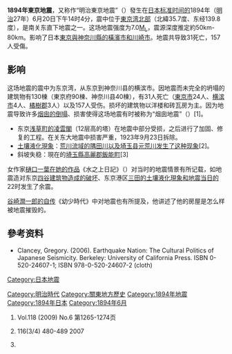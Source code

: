 **1894年東京地震**，又称作“明治東京地震”（）發生在[日本标准时间的](https://zh.wikipedia.org/wiki/日本标准时间 "wikilink")1894年（[明治](../Page/明治.md "wikilink")27年）6月20日下午14时4分，震中位于[東京湾北部](https://zh.wikipedia.org/wiki/東京湾 "wikilink")（北緯35.7度、东经139.8度），是南关东直下地震之一。这场地震强度为7.0[M<sub>L</sub>](https://zh.wikipedia.org/wiki/里氏震级 "wikilink")，震源深度推定約50km-80km。影响了日本[東京與](https://zh.wikipedia.org/wiki/東京 "wikilink")[神奈川縣的](../Page/神奈川縣.md "wikilink")[橫濱市和](https://zh.wikipedia.org/wiki/橫濱市 "wikilink")[川崎市](../Page/川崎市.md "wikilink")。地震共导致31死亡，157人受傷。

## 影响

这场地震的震中为东京湾，从东京到神奈川县的横滨市。因地震而未完全的坍塌的建筑物有130棟（東京府90棟、神奈川县40棟），有31人死亡（[東京市](../Page/東京市.md "wikilink")24人、[横滨市](../Page/横滨市.md "wikilink")4人、[橘樹郡](../Page/橘樹郡.md "wikilink")3人）以及157人受伤。损坏的建筑物以洋楼和砖瓦房为主。因为地震导致许多[烟囱的倒塌](https://zh.wikipedia.org/wiki/烟囱 "wikilink")、损害使得这场地震有时被称为“烟囱地震”（）\[1\]。

  - 东京[浅草町的](../Page/浅草.md "wikilink")[凌雲閣](../Page/凌雲閣.md "wikilink")（12层高的塔）在地震中部分受损，之后进行了加固、修复的工程。在关东大地震中损害严重，1923年9月23日拆除。
  - [土壤液化現象](../Page/土壤液化.md "wikilink")：[荒川流域的](../Page/荒川_\(關東\).md "wikilink")[隅田川以及埼玉县](../Page/隅田川.md "wikilink")[元荒川发生了这种现象](https://zh.wikipedia.org/wiki/元荒川 "wikilink")\[2\]。
  - 斜坡失稳：現在的[埼玉縣](../Page/埼玉縣.md "wikilink")[高麗郡飯能町](https://zh.wikipedia.org/wiki/高麗郡 "wikilink")\[3\]

女作家[樋口一葉在她的作品](../Page/樋口一葉.md "wikilink")《水之上日記》（）对当时的地震情景有所记载，如地震造对东京[四谷建筑物造成的破坏](../Page/四谷.md "wikilink")、东京港区[三田的](../Page/三田_\(東京都港區\).md "wikilink")[土壤液化現象和地震当日的](../Page/土壤液化.md "wikilink")22时发生了余震。

[谷崎潤一郎的自传](../Page/谷崎潤一郎.md "wikilink")《幼少時代》中对地震也有所提及，他讲述了他的房屋是怎么样被地震摧毁的。

## 參考资料

  - Clancey, Gregory. (2006). Earthquake Nation: The Cultural Politics
    of Japanese Seismicity. Berkeley: University of California Press.
    ISBN 0-520-24607-1; ISBN 978-0-520-24607-2 (cloth)

[Category:日本地震](https://zh.wikipedia.org/wiki/Category:日本地震 "wikilink")

[Category:明治時代](https://zh.wikipedia.org/wiki/Category:明治時代 "wikilink")
[Category:關東地方歷史](https://zh.wikipedia.org/wiki/Category:關東地方歷史 "wikilink")
[Category:1894年地震](https://zh.wikipedia.org/wiki/Category:1894年地震 "wikilink")
[Category:1894年日本](https://zh.wikipedia.org/wiki/Category:1894年日本 "wikilink")
[Category:1894年6月](https://zh.wikipedia.org/wiki/Category:1894年6月 "wikilink")

1.  [](http://dx.doi.org/10.5026/jgeography.118.1265)  Vol.118 (2009)
    No.6 第1265-1274页

2.   116(3/4) 480-489 2007

3.